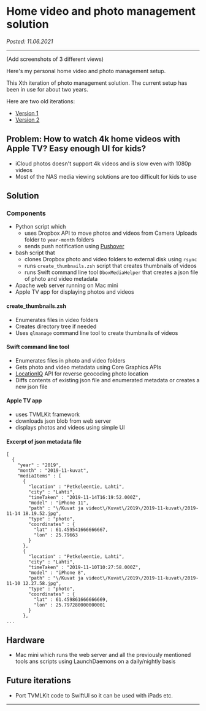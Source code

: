 # Home video and photo management solution

_Posted: 11.06.2021_

---

(Add screenshots of 3 different views)

Here's my personal home video and photo management setup.

This Xth iteration of photo management solution. The current setup has been in use for about two years.

Here are two old iterations:

- [Version 1](../archive/md/photo_management_v1.md)
- [Version 2](../archive/md/photo_management.md)

## Problem: How to watch 4k home videos with Apple TV? Easy enough UI for kids?

- iCloud photos doesn't support 4k videos and is slow even with 1080p videos
- Most of the NAS media viewing solutions are too difficult for kids to use

## Solution

### Components

- Python script which 
    - uses Dropbox API to move photos and videos from Camera Uploads folder to `year-month` folders
    - sends push notification using [Pushover](https://pushover.net)
- bash script that 
    - clones Dropbox photo and video folders to external disk using `rsync`
    - runs `create_thumbnails.zsh` script that creates thumbnails of videos
    - runs Swift command line tool `DboxMediaHelper` that creates a json file of photo and video metadata
- Apache web server running on Mac mini
- Apple TV app for displaying photos and videos

#### create_thumbnails.zsh

- Enumerates files in video folders
- Creates directory tree if needed
- Uses `qlmanage` command line tool to create thumbnails of videos

#### Swift command line tool

- Enumerates files in photo and video folders
- Gets photo and video metadata using Core Graphics APIs
- [LocationIQ](https://locationiq.com) API for reverse geocoding photo location
- Diffs contents of existing json file and enumerated metadata or creates a new json file

#### Apple TV app

- uses TVMLKit framework
- downloads json blob from web server
- displays photos and videos using simple UI

#### Excerpt of json metadata file

```
[
  {
    "year" : "2019",
    "month" : "2019-11-kuvat",
    "mediaItems" : [
      {
        "location" : "Petkeleentie, Lahti",
        "city" : "Lahti",
        "timeTaken" : "2019-11-14T16:19:52.000Z",
        "model" : "iPhone 11",
        "path" : "\/Kuvat ja videot\/Kuvat\/2019\/2019-11-kuvat\/2019-11-14 18.19.52.jpg",
        "type" : "photo",
        "coordinates" : {
          "lat" : 61.459541666666667,
          "lon" : 25.79663
        }
      },
      {
        "location" : "Petkeleentie, Lahti",
        "city" : "Lahti",
        "timeTaken" : "2019-11-10T10:27:58.000Z",
        "model" : "iPhone 8",
        "path" : "\/Kuvat ja videot\/Kuvat\/2019\/2019-11-kuvat\/2019-11-10 12.27.58.jpg",
        "type" : "photo",
        "coordinates" : {
          "lat" : 61.459861666666669,
          "lon" : 25.797280000000001
        }
      },
...
```

## Hardware

- Mac mini which runs the web server and all the previously mentioned tools ans scripts using LaunchDaemons on a daily/nightly basis

## Future iterations

- Port TVMLKit code to SwiftUI so it can be used with iPads etc.

---
